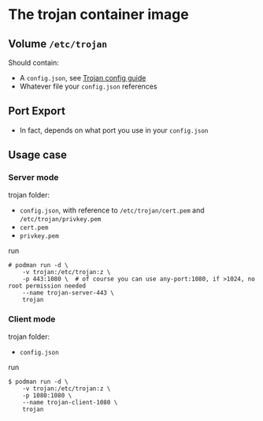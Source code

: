 # The trojan container image

## Volume `/etc/trojan`
Should contain: 
 - A `config.json`, see [Trojan config guide](https://trojan-gfw.github.io/trojan/config)
 - Whatever file your `config.json` references

## Port Export
 - In fact, depends on what port you use in your `config.json`

## Usage case
### Server mode
trojan folder:
 - `config.json`, with reference to `/etc/trojan/cert.pem` and `/etc/trojan/privkey.pem`
 - `cert.pem`
 - `privkey.pem`

run
```
# podman run -d \
    -v trojan:/etc/trojan:z \
    -p 443:1080 \  # of course you can use any-port:1080, if >1024, no root permission needed
    --name trojan-server-443 \
    trojan
```

### Client mode
trojan folder:
 - `config.json`

run
```
$ podman run -d \
    -v trojan:/etc/trojan:z \
    -p 1080:1080 \
    --name trojan-client-1080 \
    trojan
```